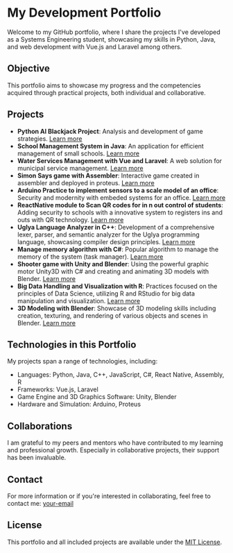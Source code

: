 # My Development Portfolio

Welcome to my GitHub portfolio, where I share the projects I've developed as a Systems Engineering student, showcasing my skills in Python, Java, and web development with Vue.js and Laravel among others.

## Objective

This portfolio aims to showcase my progress and the competencies acquired through practical projects, both individual and collaborative.

## Projects

- **Python AI Blackjack Project**: Analysis and development of game strategies. [Learn more](link-to-project)
- **School Management System in Java**: An application for efficient management of small schools. [Learn more](link-to-project)
- **Water Services Management with Vue and Laravel**: A web solution for municipal service management. [Learn more](link-to-project)
- **Simon Says game with Assembler**: Interactive game created in assembler and deployed in proteus. [Learn more](link-to-project)
- **Arduino Practice to implement sensors to a scale model of an office**: Security and modernity with embeded systems for an office. [Learn more](link-to-project)
- **ReactNative module to Scan QR codes for in n out control of students**: Adding security to schools with a innovative system to registers ins and outs with QR technology. [Learn more](link-to-project)
- **Uglya Language Analyzer in C++**: Development of a comprehensive lexer, parser, and semantic analyzer for the Uglya programming language, showcasing compiler design principles. [Learn more](link-to-project)
- **Manage memory algorithm with C#**: Popular algorithm to manage the memory of the system (task manager). [Learn more](link-to-project)
- **Shooter game with Unity and Blender**: Using the powerful graphic motor Unity3D with C# and creating and animating 3D models with Blender. [Learn more](link-to-project)
- **Big Data Handling and Visualization with R**: Practices focused on the principles of Data Science, utilizing R and RStudio for big data manipulation and visualization. [Learn more](link-to-project)
- **3D Modeling with Blender**: Showcase of 3D modeling skills including creation, texturing, and rendering of various objects and scenes in Blender. [Learn more](link-to-project)

## Technologies in this Portfolio

My projects span a range of technologies, including:
- Languages: Python, Java, C++, JavaScript, C#, React Native, Assembly, R
- Frameworks: Vue.js, Laravel
- Game Engine and 3D Graphics Software: Unity, Blender
- Hardware and Simulation: Arduino, Proteus

## Collaborations

I am grateful to my peers and mentors who have contributed to my learning and professional growth. Especially in collaborative projects, their support has been invaluable.

## Contact

For more information or if you're interested in collaborating, feel free to contact me: [your-email](mailto:oscarsimental12@gmail.com)

## License

This portfolio and all included projects are available under the [MIT License](./LICENSE).
